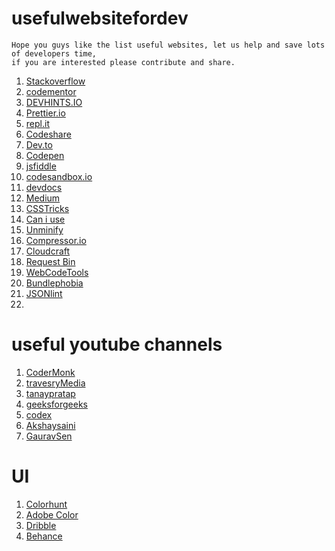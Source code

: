 # usefulwebsitefordev
```
Hope you guys like the list useful websites, let us help and save lots of developers time, 
if you are interested please contribute and share.
```
1. [Stackoverflow](https://stackoverflow.com/)
1. [codementor](https://www.codementor.io/)
1. [DEVHINTS.IO](https://devhints.io/)
1. [Prettier.io](https://prettier.io/)
1. [repl.it](https://repl.it/)
1. [Codeshare](https://codeshare.io/)
1. [Dev.to](https://dev.to/)
1. [Codepen](https://codepen.io/)
1. [jsfiddle](https://jsfiddle.net/)
1. [codesandbox.io](https://codesandbox.io/)
1. [devdocs](https://devdocs.io/)
1. [Medium](https://medium.com/)
1. [CSSTricks]()
1. [Can i use](https://caniuse.com/)
1. [Unminify](https://unminify.com/)
1. [Compressor.io](https://compressor.io/)
1. [Cloudcraft](https://www.cloudcraft.co/)
1. [Request Bin](https://requestbin.com/)
1. [WebCodeTools](https://webcode.tools/)
1. [Bundlephobia](https://bundlephobia.com/)
1. [JSONlint](https://jsonlint.com/)
1. 


# useful youtube channels 
1. [CoderMonk]() 
1. [travesryMedia]()
1. [tanaypratap]()
1. [geeksforgeeks]()
1. [codex]()
1. [Akshaysaini]()
1. [GauravSen](https://www.youtube.com/c/GauravSensei/featured)


# UI
1. [Colorhunt](https://colorhunt.co/palettes/trendy)
1. [Adobe Color](https://color.adobe.com/)
1. [Dribble](https://dribbble.com)
1. [Behance](https://www.behance.net/)
